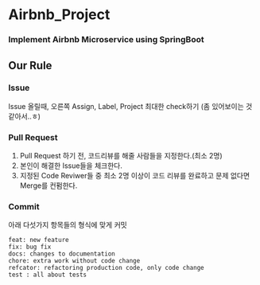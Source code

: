 # Airbnb_Project
### Implement Airbnb Microservice using SpringBoot

## Our Rule
### Issue
Issue 올릴때, 오른쪽 Assign, Label, Project 최대한 check하기 (좀 있어보이는 것 같아서..ㅎ)

### Pull Request
1. Pull Request 하기 전, 코드리뷰를 해줄 사람들을 지정한다.(최소 2명)
2. 본인이 해결한 Issue들을 체크한다.
3. 지정된 Code Reviwer들 중 최소 2명 이상이 코드 리뷰를 완료하고 문제 없다면 Merge를 컨펌한다.

### Commit
아래 다섯가지 항목들의 형식에 맞게 커밋
```
feat: new feature
fix: bug fix
docs: changes to documentation
chore: extra work without code change
refcator: refactoring production code, only code change
test : all about tests
```
